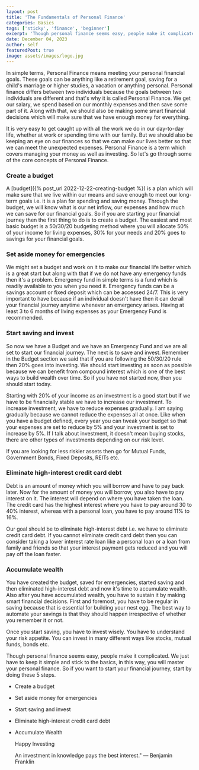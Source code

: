 ```yaml
---
layout: post
title: 'The Fundamentals of Personal Finance'
categories: Basics
tags: ['sticky', 'finance', 'beginner']
excerpt: 'Though personal finance seems easy, people make it complicated. We just have to keep it simple and stick to the basics, in this way, you will master your finances.'
date: December 04, 2023
author: self
featuredPost: true
image: assets/images/logo.jpg
---
```


In simple terms, Personal Finance means meeting your personal financial goals. These goals can be anything like a retirement goal, saving for a child's marriage or higher studies, a vacation or anything personal. Personal finance differs between two individuals because the goals between two individuals are different and that's why it is called Personal Finance. We get our salary, we spend based on our monthly expenses and then save some part of it. Along with that, we should also be making some smart financial decisions which will make sure that we have enough money for everything.

It is very easy to get caught up with all the work we do in our day-to-day life, whether at work or spending time with our family. But we should also be keeping an eye on our finances so that we can make our lives better so that we can meet the unexpected expenses. Personal Finance is a term which covers managing your money as well as investing. So let's go through some of the core concepts of Personal Finance.

### Create a budget

A [budget]({% post_url 2022-12-22-creating-budget %}) is a plan which will make sure that we live within our means and save enough to meet our long-term goals i.e. it is a plan for spending and saving money. Through the budget, we will know what is our net inflow, our expenses and how much we can save for our financial goals. So if you are starting your financial journey then the first thing to do is to create a budget. The easiest and most basic budget is a 50/30/20 budgeting method where you will allocate 50% of your income for living expenses, 30% for your needs and 20% goes to savings for your financial goals.

### Set aside money for emergencies

We might set a budget and work on it to make our financial life better which is a great start but along with that if we do not have any emergency funds then it's a problem. Emergency fund in simple terms is a fund which is readily available to you when you need it. Emergency funds can be a savings account or fixed deposit which can be accessed 24/7. This is very important to have because if an individual doesn't have then it can derail your financial journey anytime whenever an emergency arises. Having at least 3 to 6 months of living expenses as your Emergency Fund is recommended. 

### Start saving and invest

So now we have a Budget and we have an Emergency Fund and we are all set to start our financial journey. The next is to save and invest. Remember in the Budget section we said that if you are following the 50/30/20 rule then 20% goes into investing. We should start investing as soon as possible because we can benefit from compound interest which is one of the best ways to build wealth over time. So if you have not started now, then you should start today.

Starting with 20% of your income as an investment is a good start but if we have to be financially stable we have to increase our investment. To increase investment, we have to reduce expenses gradually. I am saying gradually because we cannot reduce the expenses all at once. Like when you have a budget defined, every year you can tweak your budget so that your expenses are set to reduce by 5% and your investment is set to increase by 5%. If I talk about investment, it doesn't mean buying stocks, there are other types of investments depending on our risk level. 

If you are looking for less riskier assets then go for Mutual Funds, Government Bonds, Fixed Deposits, REITs etc.

### Eliminate high-interest credit card debt

Debt is an amount of money which you will borrow and have to pay back later. Now for the amount of money you will borrow, you also have to pay interest on it. The interest will depend on where you have taken the loan. The credit card has the highest interest where you have to pay around 30 to 40% interest, whereas with a personal loan, you have to pay around 11% to 16%.

Our goal should be to eliminate high-interest debt i.e. we have to eliminate credit card debt. If you cannot eliminate credit card debt then you can consider taking a lower interest rate loan like a personal loan or a loan from family and friends so that your interest payment gets reduced and you will pay off the loan faster.

### Accumulate wealth

You have created the budget, saved for emergencies, started saving and then eliminated high-interest debt and now it's time to accumulate wealth. Also after you have accumulated wealth, you have to sustain it by making smart financial decisions. First and foremost, you have to be regular in saving because that is essential for building your nest egg. The best way to automate your savings is that they should happen irrespective of whether you remember it or not.

Once you start saving, you have to invest wisely. You have to understand your risk appetite. You can invest in many different ways like stocks, mutual funds, bonds etc. 

Though personal finance seems easy, people make it complicated. We just have to keep it simple and stick to the basics, in this way, you will master your personal finance. So if you want to start your financial journey, start by doing these 5 steps.

- Create a budget
- Set aside money for emergencies
- Start saving and invest
- Eliminate high-interest credit card debt
- Accumulate Wealth

  Happy Investing
  
  An investment in knowledge pays the best interest." — Benjamin Franklin
